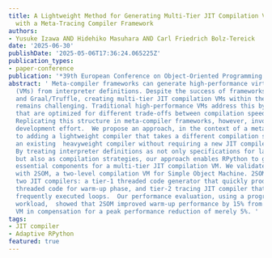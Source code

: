 ```yaml
---
title: A Lightweight Method for Generating Multi-Tier JIT Compilation Virtual Machine
  with a Meta-Tracing Compiler Framework
authors:
- Yusuke Izawa AND Hidehiko Masuhara AND Carl Friedrich Bolz-Tereick
date: '2025-06-30'
publishDate: '2025-05-06T17:36:24.065225Z'
publication_types:
- paper-conference
publication: '*39th European Conference on Object-Oriented Programming (ECOOP 2025)*'
abstract: ' Meta-compiler frameworks can generate high-performance virtual machines
  (VMs) from interpreter definitions. Despite the success of frameworks such as RPython
  and Graal/Truffle, creating multi-tier JIT compilation VMs within these frameworks
  remains challenging. Traditional high-performance VMs address this by using multiple  compilers
  that are optimized for different trade-offs between compilation speed and code quality.
  Replicating this structure in meta-compiler frameworks, however, involves  substantial
  development effort.  We propose an approach, in the context of a meta-compiler framework,
  to adding a lightweight compiler that takes a different compilation strategy from
  an existing  heavyweight compiler without requiring a new JIT compiler backend.
  By treating interpreter definitions as not only specifications for language semantics
  but also as compilation strategies, our approach enables RPython to generate the
  essential components for a multi-tier JIT compilation VM. We validate our approach
  with 2SOM, a two-level compilation VM for Simple Object Machine. 2SOM incorporates
  two JIT compilers: a tier-1 threaded code generator that quickly produces subroutine
  threaded code for warm-up phase, and tier-2 tracing JIT compiler that optimizes
  frequently executed loops.  Our performance evaluation, using a program with a realistic
  workload,  showed that 2SOM improved warm-up performance by 15% from an RPython-based
  VM in compensation for a peak performance reduction of merely 5%. '
tags:
- JIT compiler
- Adaptive RPython
featured: true
---
```

